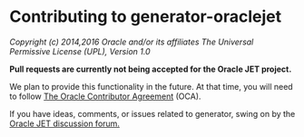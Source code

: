 # Contributing to generator-oraclejet

*Copyright (c) 2014,2016 Oracle and/or its affiliates
The Universal Permissive License (UPL), Version 1.0*

**Pull requests are currently not being accepted for the Oracle JET project.**  

We plan to provide this functionality in the future. At that time, you will need to follow [The Oracle Contributor Agreement](https://www.oracle.com/technetwork/community/oca-486395.html)
(OCA).

If you have ideas, comments, or issues related to generator, swing on by the [Oracle JET discussion forum.](https://community.oracle.com/community/development_tools/oracle-jet/generators)
